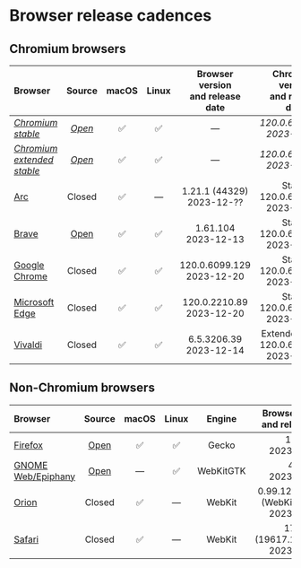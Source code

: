 # Browser release cadences

## Chromium browsers

| Browser | Source | macOS | Linux | Browser version<br>and release date | Chromium version<br>and release date |
|:--|:-:|:-:|:-:|:-:|:-:|
| *[Chromium stable](https://chromiumdash.appspot.com/releases)* | *[Open](https://github.com/chromium/chromium)* | ✅ | ✅ | &mdash; | *120.0.6099.129<br>2023-12-20* |
| *[Chromium extended stable](https://chromiumdash.appspot.com/releases)* | *[Open](https://github.com/chromium/chromium)* | ✅ | ✅ | &mdash; | *120.0.6099.129<br>2023-12-20* |
| [Arc](https://resources.arc.net/en/articles/8233343-release-notes) | Closed | ✅ | &mdash; | 1.21.1 (44329)<br>2023-12-?? | Stable 120.0.6099.109<br>2023-12-11 |
| [Brave](https://github.com/brave/brave-browser/releases) | [Open](https://github.com/brave/brave-browser) | ✅ | ✅ | 1.61.104<br>2023-12-13 | Stable 120.0.6099.115<br>2023-12-11 |
| [Google Chrome](https://chromereleases.googleblog.com/search/label/Stable%20updates) | Closed | ✅ | ✅ | 120.0.6099.129<br>2023-12-20 | Stable 120.0.6099.129<br>2023-12-20 |
| [Microsoft Edge](https://learn.microsoft.com/en-us/deployedge/microsoft-edge-relnote-stable-channel) | Closed | ✅ | ✅ | 120.0.2210.89<br>2023-12-20 | Stable 120.0.6099.110<br>2023-12-11 |
| [Vivaldi](https://vivaldi.com/blog/desktop/updates/) | Closed | ✅ | ✅ | 6.5.3206.39<br>2023-12-14 | Extended stable<br>120.0.6099.121<br>2023-12-12 |

## Non-Chromium browsers

| Browser | Source | macOS | Linux | Engine | Browser version<br>and release date |
|:--|:-:|:-:|:-:|:-:|:-:|
| [Firefox](https://groups.google.com/a/mozilla.org/g/announce) | [Open](https://hg.mozilla.org/mozilla-central/) | ✅ | ✅ | Gecko | 121.0<br>2023-12-19 |
| [GNOME Web/Epiphany](https://gitlab.gnome.org/GNOME/epiphany/-/releases) | [Open](https://gitlab.gnome.org/GNOME/epiphany) | &mdash; | ✅ | WebKitGTK | 45.1<br>2023-11-06 |
| [Orion](https://kagi.com/orion/updates/orion-release-notes.html) | Closed | ✅ | &mdash; | WebKit | 0.99.126.4.1-beta<br>(WebKit 618.1.2)<br>2023-12-13 |
| [Safari](https://developer.apple.com/documentation/safari-release-notes/) | Closed | ✅ | &mdash; | WebKit | 17.2.1 (19617.1.17.11.12)<br>2023-12-19 |
